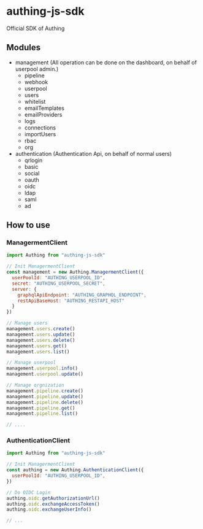 # authing-js-sdk

Official SDK of Authing

## Modules

- management (All operation can be done on the dashboard, on behalf of userpool admin.)
  - pipeline
  - webhook
  - userpool
  - users
  - whitelist
  - emailTemplates
  - emailProviders
  - logs
  - connections
  - importUsers
  - rbac
  - org
- authentication (Authentication Api, on behalf of normal users)
  - qrlogin
  - basic
  - social
  - oauth
  - oidc
  - ldap
  - saml
  - ad

## How to use

### ManagermentClient

```javascript
import Authing from "authing-js-sdk"

// Init ManagermentClient
const management = new Authing.ManagermentClient({
  userPoolId: "AUTHING_USERPOOL_ID",
  secret: "AUTHING_USERPOOL_SECRET",
  server: {
    graphqlApiEndpoint: "AUTHING_GRAPHQL_ENDPOINT",
    restApiBaseHost: "AUTHING_RESTAPI_HOST"
  }
})

// Manage users
management.users.create()
management.users.update()
management.users.delete()
management.users.get()
management.users.list()

// Manage userpool
management.userpool.info()
management.userpool.update()

// Manage orgnization
management.pipeline.create()
management.pipeline.update()
management.pipeline.delete()
management.pipeline.get()
management.pipeline.list()

// ....

```

### AuthenticationClient

```javascript
import Authing from "authing-js-sdk"

// Init ManagermentClient
const authing = new Authing.AuthenticationClient({
  userPoolId: "AUTHING_USERPOOL_ID",
})

// Do OIDC Login
authing.oidc.getAuthorizationUrl()
authing.oidc.exchangeAccessToken()
authing.oidc.exchangeUserInfo()

// ...
```
